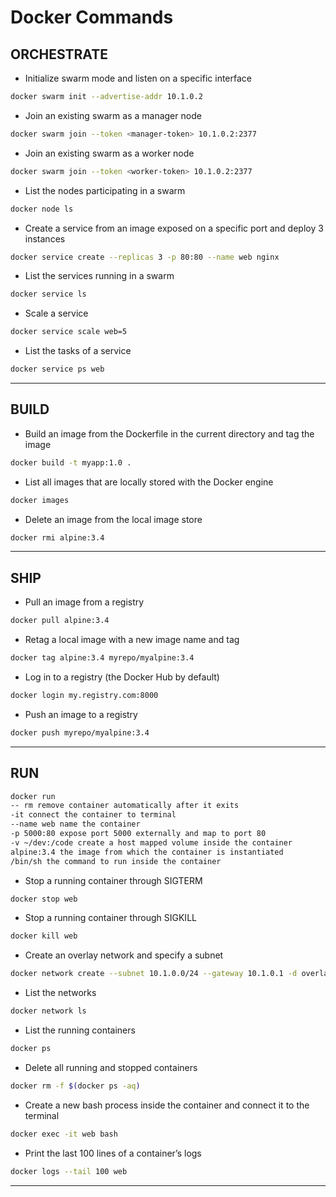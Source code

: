 # Docker Commands

## ORCHESTRATE

* Initialize swarm mode and listen on a specific interface

``` bash
docker swarm init --advertise-addr 10.1.0.2
```

* Join an existing swarm as a manager node

``` bash
docker swarm join --token <manager-token> 10.1.0.2:2377
```

* Join an existing swarm as a worker node

``` bash
docker swarm join --token <worker-token> 10.1.0.2:2377
```

* List the nodes participating in a swarm

``` bash
docker node ls
```

* Create a service from an image exposed on a specific port and deploy 3 instances

``` bash
docker service create --replicas 3 -p 80:80 --name web nginx
```

* List the services running in a swarm

``` bash
docker service ls
```

* Scale a service

``` bash
docker service scale web=5
```

* List the tasks of a service

``` bash
docker service ps web
```

-- -- --

## BUILD

* Build an image from the Dockerfile in the current directory and tag the image

``` bash
docker build -t myapp:1.0 .
```

* List all images that are locally stored with the Docker engine

``` bash
docker images
```

* Delete an image from the local image store

``` bash
docker rmi alpine:3.4
```

-- -- --

## SHIP

* Pull an image from a registry

``` bash
docker pull alpine:3.4
```

* Retag a local image with a new image name and tag

``` bash
docker tag alpine:3.4 myrepo/myalpine:3.4
```

* Log in to a registry (the Docker Hub by default)

``` bash
docker login my.registry.com:8000
```

* Push an image to a registry

``` bash
docker push myrepo/myalpine:3.4
```

-- -- --

## RUN

``` bash
docker run
-- rm remove container automatically after it exits
-it connect the container to terminal
--name web name the container
-p 5000:80 expose port 5000 externally and map to port 80
-v ~/dev:/code create a host mapped volume inside the container
alpine:3.4 the image from which the container is instantiated
/bin/sh the command to run inside the container
```

* Stop a running container through SIGTERM

``` bash
docker stop web
```

* Stop a running container through SIGKILL

``` bash
docker kill web
```

* Create an overlay network and specify a subnet

``` bash
docker network create --subnet 10.1.0.0/24 --gateway 10.1.0.1 -d overlay mynet
```

* List the networks

``` bash
docker network ls
```

* List the running containers

``` bash
docker ps
```

* Delete all running and stopped containers

``` bash
docker rm -f $(docker ps -aq)
```

* Create a new bash process inside the container and connect it to the terminal

``` bash
docker exec -it web bash
```

* Print the last 100 lines of a container’s logs

``` bash
docker logs --tail 100 web
```

-- -- --